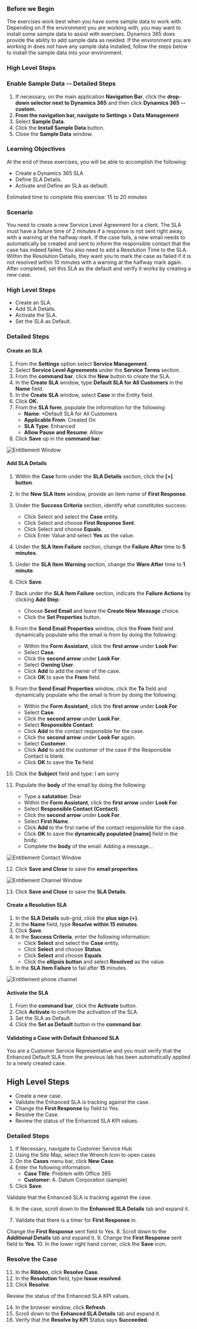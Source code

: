 ### Before we Begin

The exercises work best when you have some sample data to work with. Depending on if the environment you are
working with, you may want to install some sample data to assist with exercises. Dynamics 365 does provide the ability to add sample data as needed. If the environment you are working in does not have any sample data installed, follow the steps below to install the sample data into your environment.

### High Level Steps

### Enable Sample Data -- Detailed Steps

1. If necessary, on the main application **Navigation Bar**, click the **drop-down selector next to Dynamics 365** and then click **Dynamics 365 -- custom.**
2. **From the navigation bar, navigate to Settings \> Data Management**
3. Select **Sample Data**.
4. Click the **Install Sample Data** button.
5. Close the **Sample Data** window.

### Learning Objectives

At the end of these exercises, you will be able to accomplish the following:

-   Create a Dynamics 365 SLA
-   Define SLA Details.
-   Activate and Define an SLA as default.

Estimated time to complete this exercise: 15 to 20 minutes

### Scenario

You need to create a new Service Level Agreement for a client. The SLA must have a failure time of 2 minutes if a response is not sent right away, with a warning at the halfway mark. If the case fails, a new email needs to automatically be created and sent to inform the responsible contact that the case has indeed failed. You also need to add a Resolution Time to the SLA. Within the Resolution Details, they want you to mark the case as failed if it is not resolved within 10 minutes with a warning at the halfway mark again. After completed, set this SLA as the default and verify it works by creating a new case.

### High Level Steps

-   Create an SLA.
-   Add SLA Details.
-   Activate the SLA.
-   Set the SLA as Default.

### Detailed Steps

#### Create an SLA

1.  From the **Settings** option select **Service Management**.
2.  Select **Service Level Agreements** under the **Service Terms** section.
3.  From the **command bar**, click the **New** button to create the SLA.
4.  In the **Create SLA** window, type **Default SLA for All Customers** in the **Name** field.
5.  In the **Create SLA** window, select **Case** in the Entity field.
6.  Click **OK.**
7.  From the **SLA form**, populate the information for the following:
    -   **Name**: *Default SLA for All Customers
    -   **Applicable From**: Created On
    -   **SLA Type**: Enhanced
    -   **Allow Pause and Resume**: Allow
8.  Click **Save** up in the **command bar**.

![Entitlement Window](../media/SLA-Unit7-1.png)

#### Add SLA Details

1.  Within the **Case** form under the **SLA Details** section, click the **\[+\] button**.
2.  In the **New SLA Item** window, provide an item name of **First Response**.
3.  Under the **Success Criteria** section, identify what constitutes success:
    -   Click Select and select the **Case** entity.
    -   Click Select and choose **First Response Sent**.
    -   Click Select and choose **Equals**.
    -   Click Enter Value and select **Yes** as the value.

4.  Under the **SLA Item Failure** section, change the **Failure After** time to **5 minutes**.
5.  Under the **SLA Item Warning** section, change the **Warn After** time to **1 minute**.
6.  Click **Save**.
7.  Back under the **SLA Item Failure** section, indicate the **Failure Actions** by clicking **Add Step**:
    -   Choose **Send Email** and leave the **Create New Message** choice.
    -   Click the **Set Properties** button.
8.  From the **Send Email** **Properties** window, click the **From** field and dynamically populate who the email is from by doing the following:
    -   Within the **Form Assistant**, click the **first arrow** under **Look For**.
    -   Select **Case**.
    -   Click the **second arrow** under **Look For**.
    -   Select **Owning User**.
    -   Click **Add** to add the owner of the case.
    -   Click **OK** to save the **From** field.

9.  From the **Send Email** **Properties** window, click the **To** field and dynamically populate who the email is from by doing the following:
    -   Within the **Form Assistant**, click the **first arrow** under **Look For**.
    -   Select **Case**.
    -   Click the **second arrow** under **Look For**.
    -   Select **Responsible Contact**.
    -   Click **Add** to the contact responsible for the case.
    -   Click the **second arrow** under **Look For** again.
    -   Select **Customer**.
    -   Click **Add** to add the customer of the case if the Responsible Contact is blank.
    -   Click **OK** to save the **To** field.
10. Click the **Subject** field and type: I am sorry
11. Populate the **body** of the email by doing the following:
    -   Type a **salutation**: Dear
    -   Within the **Form Assistant**, click the **first arrow** under **Look For**.
    -   Select **Responsible Contact (Contact)**.
    -   Click the **second arrow** under **Look For**.
    -   Select **First Name**.
    -   Click **Add** to the first name of the contact responsible for the case.
    -   Click **OK** to save the **dynamically populated \[name\]** field in the body.
    -   Complete the **body** of the email: Adding a message...

![Entitlement Contact Window](../media/SLA-Unit7-2.png)

12. Click **Save and Close** to save the **email properties**.

![Entitlement Channel Window](../media/SLA-Unit7-3.png)

13. Click **Save and Close** to save the **SLA Details**.

#### Create a Resolution SLA

1.  In the **SLA Details** sub-grid, click the **plus sign (+)**.
2.  In the **Name** field, type **Resolve within 15 minutes**.
3.  Click **Save**.
4.  In the **Success Criteria**, enter the following information:
    -   Click **Select** and select the **Case** entity.
    -   Click **Select** and choose **Status**.
    -   Click **Select** and choose **Equals**.
    -   Click the **ellipsis button** and select **Resolved** as the value.
5.  In the **SLA Item Failure** to fail after **15** minutes.

![Entitlement phone channel](../media/SLA-Unit7-4.png)

#### Activate the SLA

1. From the **command bar**, click the **Activate** button.
2. Click **Activate** to confirm the activation of the SLA.
3. Set the SLA as Default. 
4. Click the **Set as Default** button in the **command bar**.

#### Validating a Case with Default Enhanced SLA

You are a Customer Service Representative and you must verify that the Enhanced Default SLA from the previous lab has been automatically applied to a newly created case.

## High Level Steps

-   Create a new case.
-   Validate the Enhanced SLA is tracking against the case.
-   Change the **First Response** by field to Yes.
-   Resolve the Case.
-   Review the status of the Enhanced SLA KPI values.

### Detailed Steps

1. If Necessary, navigate to Customer Service Hub
2. Using the Site Map, select the Wrench Icon to open cases
3. On the **Cases** menu bar, click **New Case**.
4. Enter the following information:
    -   **Case Title**: Problem with Office 365
    -   **Customer:** A. Datum Corporation (sample)
5. Click **Save**.

Validate that the Enhanced SLA is tracking against the case.

6. In the case, scroll down to the **Enhanced SLA Details** tab and expand it.

7. Validate that there is a timer for **First Response** in.

Change the **First Response** sent field to Yes.
8. Scroll down to the **Additional Details** tab and expand it.
9. Change the **First Response** sent field to **Yes**.
10. In the lower right hand corner, click the **Save** icon.

### Resolve the Case

11. In the **Ribbon**, click **Resolve Case**.
12. In the **Resolution** field, type **Issue resolved**.
13. Click **Resolve**.

Review the status of the Enhanced SLA KPI values.

14. In the browser window, click **Refresh**.
15. Scroll down to the **Enhanced SLA Details** tab and expand it.
16. Verify that the **Resolve by KPI** Status says **Succeeded**.
